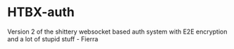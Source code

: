 # HTBX-auth
Version 2 of the shittery websocket based auth system with E2E encryption and a lot of stupid stuff - Fierra
